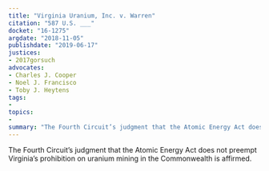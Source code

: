 ```yaml
---
title: "Virginia Uranium, Inc. v. Warren"
citation: "587 U.S. ___"
docket: "16-1275"
argdate: "2018-11-05"
publishdate: "2019-06-17"
justices:
- 2017gorsuch
advocates:
- Charles J. Cooper
- Noel J. Francisco
- Toby J. Heytens
tags:
- 
topics:
- 
summary: "The Fourth Circuit’s judgment that the Atomic Energy Act does not preempt Virginia’s prohibition on uranium mining in the Commonwealth is affirmed."
---
```

The Fourth Circuit’s judgment that the Atomic Energy Act does not preempt Virginia’s prohibition on uranium mining in the Commonwealth is affirmed.
